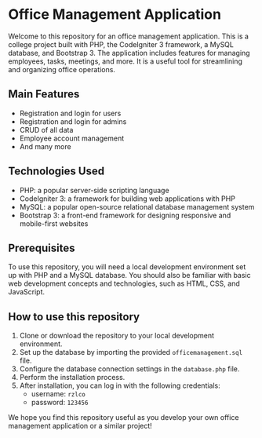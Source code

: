 # Office Management Application

Welcome to this repository for an office management application. This is a college project built with PHP, the CodeIgniter 3 framework, a MySQL database, and Bootstrap 3. The application includes features for managing employees, tasks, meetings, and more. It is a useful tool for streamlining and organizing office operations.

## Main Features

- Registration and login for users
- Registration and login for admins
- CRUD of all data
- Employee account management
- And many more

## Technologies Used

- PHP: a popular server-side scripting language
- CodeIgniter 3: a framework for building web applications with PHP
- MySQL: a popular open-source relational database management system
- Bootstrap 3: a front-end framework for designing responsive and mobile-first websites

## Prerequisites

To use this repository, you will need a local development environment set up with PHP and a MySQL database. You should also be familiar with basic web development concepts and technologies, such as HTML, CSS, and JavaScript.

## How to use this repository

1. Clone or download the repository to your local development environment.
2. Set up the database by importing the provided `officemanagement.sql` file.
3. Configure the database connection settings in the `database.php` file.
4. Perform the installation process.
5. After installation, you can log in with the following credentials:
   - username: `rzlco`
   - password: `123456`

We hope you find this repository useful as you develop your own office management application or a similar project!
